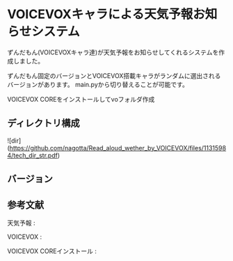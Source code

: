 # VOICEVOXキャラによる天気予報お知らせシステム

ずんだもん(VOICEVOXキャラ達)が天気予報をお知らせしてくれるシステムを作成しました。

ずんだもん固定のバージョンとVOICEVOX搭載キャラがランダムに選出されるバージョンがあります。
main.pyから切り替えることが可能です。

VOICEVOX COREをインストールしてvoフォルダ作成

## ディレクトリ構成
![dir]
(https://github.com/nagotta/Read_aloud_wether_by_VOICEVOX/files/11315984/tech_dir_str.pdf)

## バージョン


## 参考文献

天気予報 : 

VOICEVOX : 

VOICEVOX COREインストール : 